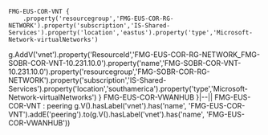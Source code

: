     FMG-EUS-COR-VNT {
        .property('resourcegroup','FMG-EUS-COR-RG-NETWORK').property('subscription','IS-Shared-Services').property('location','eastus').property('type','Microsoft-Network-virtualNetworks')
g.AddV('vnet').property('ResourceId','FMG-EUS-COR-RG-NETWORK_FMG-SOBR-COR-VNT-10.231.10.0').property('name','FMG-SOBR-COR-VNT-10.231.10.0').property('resourcegroup','FMG-SOBR-COR-RG-NETWORK').property('subscription','IS-Shared-Services').property('location','southamerica').property('type','Microsoft-Network-virtualNetworks')
    }
    FMG-EUS-COR-VWANHUB }|--|| FMG-EUS-COR-VNT : peering
g.V().hasLabel('vnet').has('name', 'FMG-EUS-COR-VNT').addE('peering').to(g.V().hasLabel('vnet').has('name', 'FMG-EUS-COR-VWANHUB'))

